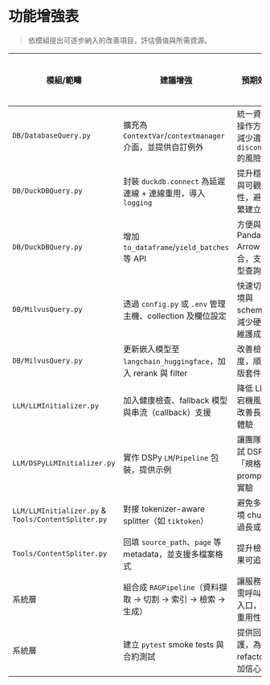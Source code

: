 # 功能增強表

> 依模組提出可逐步納入的改善項目，評估價值與所需資源。

| 模組/範疇 | 建議增強 | 預期效益 | 建議時程 |
| --- | --- | --- | --- |
| `DB/DatabaseQuery.py` | 擴充為 `ContextVar`/`contextmanager` 介面，並提供自訂例外 | 統一資料庫操作方式、減少遺漏 `disconnect` 的風險 | 短期 |
| `DB/DuckDBQuery.py` | 封裝 `duckdb.connect` 為延遲連線 + 連線重用，導入 `logging` | 提升穩定度與可觀測性，避免頻繁建立連線 | 短期 |
| `DB/DuckDBQuery.py` | 增加 `to_dataframe`/`yield_batches` 等 API | 方便與 Pandas / Arrow 整合，支援大型查詢 | 中期 |
| `DB/MilvusQuery.py` | 透過 `config.py` 或 `.env` 管理主機、collection 及欄位設定 | 快速切換環境與 schema，減少硬編碼維護成本 | 短期 |
| `DB/MilvusQuery.py` | 更新嵌入模型至 `langchain_huggingface`，加入 rerank 與 filter | 改善檢索精度，順應新版套件 | 中期 |
| `LLM/LLMInitializer.py` | 加入健康檢查、fallback 模型與串流（callback）支援 | 降低 LLM 宕機風險，改善長輸出體驗 | 中期 |
| `LLM/DSPyLLMInitializer.py` | 實作 DSPy `LM`/`Pipeline` 包裝，提供示例 | 讓團隊可嘗試 DSPy「規格化 prompts」實驗 | 中期 |
| `LLM/LLMInitializer.py` & `Tools/ContentSpliter.py` | 對接 tokenizer-aware splitter（如 `tiktoken`） | 避免多語環境 chunk 過長或過短 | 中期 |
| `Tools/ContentSpliter.py` | 回填 `source_path`、`page` 等 metadata，並支援多檔案格式 | 提升檢索結果可追溯性 | 短期 |
| 系統層 | 組合成 `RAGPipeline`（資料擷取 → 切割 → 索引 → 檢索 → 生成） | 讓服務層只需呼叫單一入口，提升重用性 | 中期 |
| 系統層 | 建立 `pytest` smoke tests 與合約測試 | 提供回歸保護，為後續 refactor 增加信心 | 短期 |
